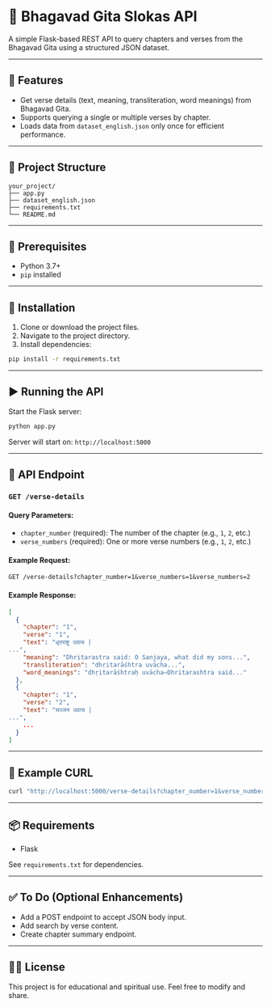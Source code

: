 # 📖 Bhagavad Gita Slokas API

A simple Flask-based REST API to query chapters and verses from the Bhagavad Gita using a structured JSON dataset.

---

## 🚀 Features

- Get verse details (text, meaning, transliteration, word meanings) from Bhagavad Gita.
- Supports querying a single or multiple verses by chapter.
- Loads data from `dataset_english.json` only once for efficient performance.

---

## 📂 Project Structure

```
your_project/
├── app.py
├── dataset_english.json
├── requirements.txt
└── README.md
```

---

## 🧰 Prerequisites

- Python 3.7+
- `pip` installed

---

## 🔧 Installation

1. Clone or download the project files.
2. Navigate to the project directory.
3. Install dependencies:

```bash
pip install -r requirements.txt
```

---

## ▶️ Running the API

Start the Flask server:

```bash
python app.py
```

Server will start on: `http://localhost:5000`

---

## 📡 API Endpoint

### `GET /verse-details`

#### Query Parameters:
- `chapter_number` (required): The number of the chapter (e.g., `1`, `2`, etc.)
- `verse_numbers` (required): One or more verse numbers (e.g., `1`, `2`, etc.)

#### Example Request:
```
GET /verse-details?chapter_number=1&verse_numbers=1&verse_numbers=2
```

#### Example Response:
```json
[
  {
    "chapter": "1",
    "verse": "1",
    "text": "धृतराष्ट्र उवाच |
...",
    "meaning": "Dhritarastra said: O Sanjaya, what did my sons...",
    "transliteration": "dhṛitarāśhtra uvācha...",
    "word_meanings": "dhṛitarāśhtraḥ uvācha—Dhritarashtra said..."
  },
  {
    "chapter": "1",
    "verse": "2",
    "text": "सञ्जय उवाच |
...",
    ...
  }
]
```

---

## 📄 Example CURL

```bash
curl "http://localhost:5000/verse-details?chapter_number=1&verse_numbers=1&verse_numbers=2"
```

---

## 📦 Requirements

- Flask

See `requirements.txt` for dependencies.

---

## ✅ To Do (Optional Enhancements)

- Add a POST endpoint to accept JSON body input.
- Add search by verse content.
- Create chapter summary endpoint.

---

## 🧘‍♂️ License

This project is for educational and spiritual use. Feel free to modify and share.
